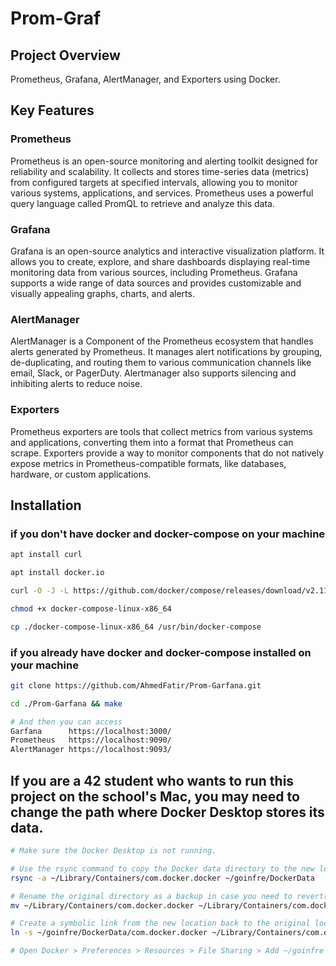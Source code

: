 
# Prom-Graf

## Project Overview
Prometheus, Grafana, AlertManager, and Exporters using Docker.
## Key Features
### Prometheus
Prometheus is an open-source monitoring and alerting toolkit designed for reliability and scalability. It collects and stores time-series data (metrics) from configured targets at specified intervals, allowing you to monitor various systems, applications, and services. Prometheus uses a powerful query language called PromQL to retrieve and analyze this data.

### Grafana
Grafana is an open-source analytics and interactive visualization platform. It allows you to create, explore, and share dashboards displaying real-time monitoring data from various sources, including Prometheus. Grafana supports a wide range of data sources and provides customizable and visually appealing graphs, charts, and alerts.

### AlertManager
AlertManager is a Component of the Prometheus ecosystem that handles alerts generated by Prometheus. It manages alert notifications by grouping, de-duplicating, and routing them to various communication channels like email, Slack, or PagerDuty. Alertmanager also supports silencing and inhibiting alerts to reduce noise.

### Exporters
Prometheus exporters are tools that collect metrics from various systems and applications, converting them into a format that Prometheus can scrape. Exporters provide a way to monitor components that do not natively expose metrics in Prometheus-compatible formats, like databases, hardware, or custom applications.

## Installation

### if you don't have docker and docker-compose on your machine
```bash
apt install curl

apt install docker.io

curl -O -J -L https://github.com/docker/compose/releases/download/v2.11.2/docker-compose-linux-x86_64

chmod +x docker-compose-linux-x86_64

cp ./docker-compose-linux-x86_64 /usr/bin/docker-compose
```

### if you already have docker and docker-compose installed on your machine
```bash
git clone https://github.com/AhmedFatir/Prom-Garfana.git

cd ./Prom-Garfana && make

# And then you can access
Garfana      https://localhost:3000/
Prometheus   https://localhost:9090/
AlertManager https://localhost:9093/
```
## If you are a 42 student who wants to run this project on the school's Mac, you may need to change the path where Docker Desktop stores its data.
```bash
# Make sure the Docker Desktop is not running.

# Use the rsync command to copy the Docker data directory to the new location.
rsync -a ~/Library/Containers/com.docker.docker ~/goinfre/DockerData

# Rename the original directory as a backup in case you need to revert(optional).
mv ~/Library/Containers/com.docker.docker ~/Library/Containers/com.docker.docker.backup∏∏π◊

# Create a symbolic link from the new location back to the original location.
ln -s ~/goinfre/DockerData/com.docker.docker ~/Library/Containers/com.docker.docker

# Open Docker > Preferences > Resources > File Sharing > Add ~/goinfre to Shared Paths.
```
